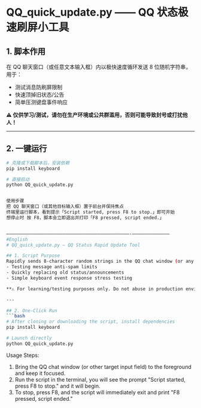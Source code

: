 # QQ_quick_update.py —— QQ 状态极速刷屏小工具

## 1. 脚本作用
在 QQ 聊天窗口（或任意文本输入框）内以极快速度循环发送 8 位随机字符串，用于：
- 测试消息防刷屏限制
- 快速顶掉旧状态/公告
- 简单压测键盘事件响应

**⚠️ 仅供学习/测试，请勿在生产环境或公共群滥用，否则可能导致封号或打扰他人！**

---

## 2. 一键运行
```bash
# 克隆或下载脚本后，安装依赖
pip install keyboard

# 直接启动
python QQ_quick_update.py


使用步骤
把 QQ 聊天窗口（或其他目标输入框）置于前台并保持焦点
终端里运行脚本，看到提示「Script started, press F8 to stop.」即可开始
想停止时 按 F8，脚本会立即退出并打印「F8 pressed, script ended.」


——————————————————————————————————————————————-——————————————
#English
# QQ_quick_update.py — QQ Status Rapid Update Tool

## 1. Script Purpose
Rapidly sends 8-character random strings in the QQ chat window (or any text input field) in a loop, used for:
- Testing message anti-spam limits
- Quickly replacing old status/announcements
- Simple keyboard event response stress testing

**⚠️ For learning/testing purposes only. Do not abuse in production environments or public groups, as it may result in account suspension or disturbing others!**

---

## 2. One-Click Run
```bash
# After cloning or downloading the script, install dependencies
pip install keyboard

# Launch directly
python QQ_quick_update.py
```

Usage Steps:
1. Bring the QQ chat window (or other target input field) to the foreground and keep it focused.
2. Run the script in the terminal, you will see the prompt "Script started, press F8 to stop." and it will begin.
3. To stop, press F8, and the script will immediately exit and print "F8 pressed, script ended."